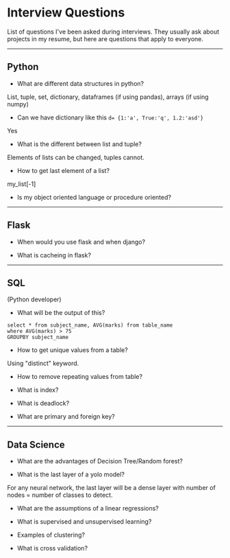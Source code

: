 # Interview Questions
List of questions I've been asked during interviews. They usually ask about projects in my resume, but here are questions that apply to everyone.

----------------------------------
## Python
- What are different data structures in python?

List, tuple, set, dictionary, dataframes (if using pandas), arrays (if using numpy)

- Can we have dictionary like this ```d= {1:'a', True:'q', 1.2:'asd'}```

Yes

- What is the different between list and tuple?

Elements of lists can be changed, tuples cannot.

- How to get last element of a list?

my_list[-1]


- Is my object oriented language or procedure oriented?

----------------------------------
## Flask
- When would you use flask and when django?

- What is cacheing in flask?

----------------------------------
## SQL
(Python developer)
- What will be the output of this?
```
select * from subject_name, AVG(marks) from table_name
where AVG(marks) > 75
GROUPBY subject_name
```

- How to get unique values from a table?

Using "distinct" keyword.

- How to remove repeating values from table?

- What is index?

- What is deadlock?

- What are primary and foreign key?

----------------------------------
## Data Science
- What are the advantages of Decision Tree/Random forest?

- What is the last layer of a yolo model?

For any neural network, the last layer will be a dense layer with number of nodes = number of classes to detect.

- What are the assumptions of a linear regressions?

- What is supervised and unsupervised learning?

- Examples of clustering?

- What is cross validation?

